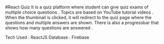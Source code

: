 #React Quiz
It is a quiz platform where student can give quiz exams of multiple choice questions . Topics are based on YouTube tutorial videos . When the thumbnail is clicked, it will redirect to the quiz page where the questions and multiple answers are shown. There is also a progressbar that shows how many questions are answered . 

Tech Used : ReactJS 
Database : Firebase
